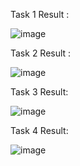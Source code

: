Task 1 Result : 


![image](https://github.com/user-attachments/assets/937a05a8-6146-4c32-9fb6-2f8b61b3d87f)


Task 2 Result : 

![image](https://github.com/user-attachments/assets/faac636c-a785-453a-9183-6f57c27ebc55)

Task 3 Result: 


![image](https://github.com/user-attachments/assets/19f7230d-53ce-4bf4-ac22-52c82ced3ea1)


Task 4 Result: 

![image](https://github.com/user-attachments/assets/fc5ca276-fe84-4e51-b7fe-a2a62ac65372)
